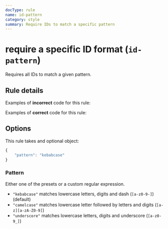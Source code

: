 ```yaml
---
docType: rule
name: id-pattern
category: style
summary: Require IDs to match a specific pattern
---
```


# require a specific ID format (`id-pattern`)

Requires all IDs to match a given pattern.

## Rule details

Examples of **incorrect** code for this rule:

<validate name="incorrect" rules="id-pattern">
    <div id="fooBar"></foobar>
</validate>

Examples of **correct** code for this rule:

<validate name="correct" rules="id-pattern">
<div id="foo-bar"></div>
</validate>

## Options

This rule takes and optional object:

```javascript
{
    "pattern": "kebabcase"
}
```

### Pattern

Either one of the presets or a custom regular expression.

- `"kebabcase"` matches lowercase letters, digits and dash (`[a-z0-9-]`) (default)
- `"camelcase"` matches lowercase letter followed by letters and digits (`[a-z][a-zA-Z0-9]`)
- `"underscore"` matches lowercase letters, digits and underscore (`[a-z0-9_]`)
